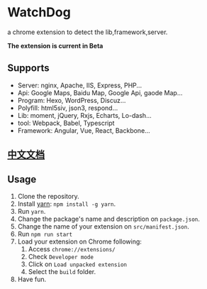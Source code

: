 # WatchDog

a chrome extension to detect the lib,framework,server.

**The extension is current in Beta**

## Supports

- Server: nginx, Apache, IIS, Express, PHP...
- Api: Google Maps, Baidu Map, Google Api, gaode Map...
- Program: Hexo, WordPress, Discuz...
- Polyfill: html5siv, json3, respond...
- Lib: moment, jQuery, Rxjs, Echarts, Lo-dash...
- tool: Webpack, Babel, Typescript
- Framework: Angular, Vue, React, Backbone...

## [中文文档](https://github.com/axetroy/WatchDog/blob/master/README-zh-CN.md)

## Usage

1. Clone the repository.
2. Install [yarn](https://yarnpkg.com): `npm install -g yarn`.
3. Run `yarn`.
4. Change the package's name and description on `package.json`.
5. Change the name of your extension on `src/manifest.json`.
6. Run `npm run start`
7. Load your extension on Chrome following:
    1. Access `chrome://extensions/`
    2. Check `Developer mode`
    3. Click on `Load unpacked extension`
    4. Select the `build` folder.
8. Have fun.
